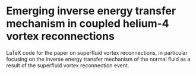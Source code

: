 # Emerging inverse energy transfer mechanism in coupled helium-4 vortex reconnections

LaTeX code for the paper on superfluid vortex reconnections, in particular focusing on the inverse energy transfer mechanism of the normal fluid as a result of the superfluid vortex reconnection event.
